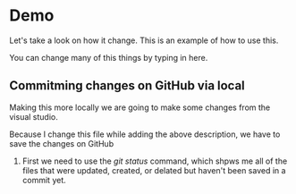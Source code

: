 # Demo

Let's take a look on how it change.
This is an example of how to use this.

You can change many of this things by typing in here.


## Commitming changes on GitHub via local

Making this more locally we are going to make some changes from the visual studio. 

Because I change this file while adding the above description, we have to save the changes on GitHub

1. First we need to use the _git status_ command, which shpws me all of the files that were updated, created, or delated but haven't been saved in a commit yet.
